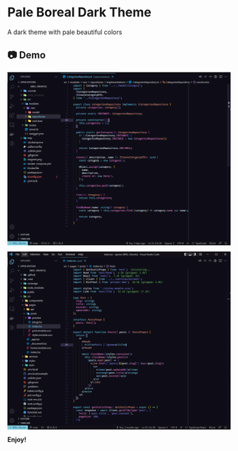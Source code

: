 # Pale Boreal Dark Theme

A dark theme with pale beautiful colors

## :camera: Demo

<p align="center">
  <img align="center" src=".github/01.png" border="0">
</p>

<p align="center">
  <img align="center" src=".github/02.png" border="0">
</p>

**Enjoy!**
